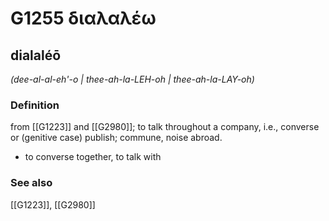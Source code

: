 # G1255 διαλαλέω

## dialaléō

_(dee-al-al-eh'-o | thee-ah-la-LEH-oh | thee-ah-la-LAY-oh)_

### Definition

from [[G1223]] and [[G2980]]; to talk throughout a company, i.e., converse or (genitive case) publish; commune, noise abroad.

- to converse together, to talk with

### See also

[[G1223]], [[G2980]]


